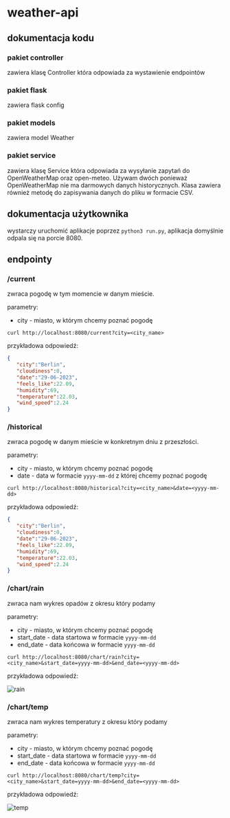 # weather-api

## dokumentacja kodu

### pakiet controller

zawiera klasę Controller która odpowiada za wystawienie endpointów

### pakiet flask

zawiera flask config

### pakiet models

zawiera model Weather

### pakiet service

zawiera klasę Service która odpowiada za wysyłanie zapytań do OpenWeatherMap oraz open-meteo. Używam dwóch ponieważ OpenWeatherMap nie ma darmowych danych historycznych. Klasa zawiera również metodę do zapisywania danych do pliku w formacie CSV.

## dokumentacja użytkownika

wystarczy uruchomić aplikacje poprzez `python3 run.py`, aplikacja domyślnie odpala się na porcie 8080.

## endpointy

### /current

zwraca pogodę w tym momencie w danym mieście.

parametry:

- city - miasto, w którym chcemy poznać pogodę

`curl http://localhost:8080/current?city=<city_name>`

przykładowa odpowiedź:

```json
{
   "city":"Berlin",
   "cloudiness":0,
   "date":"29-06-2023",
   "feels_like":22.09,
   "humidity":69,
   "temperature":22.03,
   "wind_speed":2.24
}
```

### /historical

zwraca pogodę w danym mieście w konkretnym dniu z przeszłości.

parametry:

- city - miasto, w którym chcemy poznać pogodę
- date - data w formacie `yyyy-mm-dd` z której chcemy poznać pogodę

`curl http://localhost:8080/historical?city=<city_name>&date=<yyyy-mm-dd>`

przykładowa odpowiedź:

```json
{
   "city":"Berlin",
   "cloudiness":0,
   "date":"29-06-2023",
   "feels_like":22.09,
   "humidity":69,
   "temperature":22.03,
   "wind_speed":2.24
}
```

### /chart/rain

zwraca nam wykres opadów z okresu który podamy

parametry:

- city - miasto, w którym chcemy poznać pogodę
- start_date - data startowa w formacie `yyyy-mm-dd`
- end_date - data końcowa w formacie `yyyy-mm-dd`

`curl http://localhost:8080/chart/rain?city=<city_name>&start_date=yyyy-mm-dd>&end_date=<yyyy-mm-dd>`

przykładowa odpowiedź:

![rain](rain.png)

### /chart/temp

zwraca nam wykres temperatury z okresu który podamy

parametry:

- city - miasto, w którym chcemy poznać pogodę
- start_date - data startowa w formacie `yyyy-mm-dd`
- end_date - data końcowa w formacie `yyyy-mm-dd`

`curl http://localhost:8080/chart/temp?city=<city_name>&start_date=yyyy-mm-dd>&end_date=<yyyy-mm-dd>`

przykładowa odpowiedź:

![temp](temp.png)